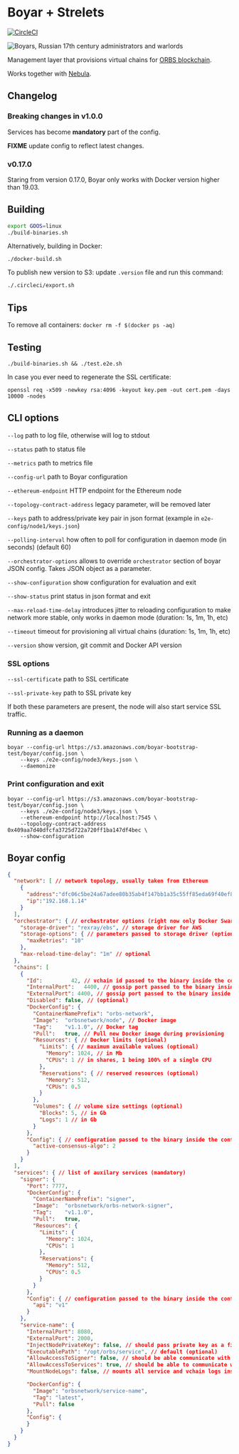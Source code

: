 # Boyar + Strelets

[![CircleCI](https://circleci.com/gh/orbs-network/boyarin/tree/master.svg?style=svg)](https://circleci.com/gh/orbs-network/boyarin/tree/master)

![Boyars, Russian 17th century administrators and warlords](boyars.jpg)

Management layer that provisions virtual chains for [ORBS blockchain](https://github.com/orbs-network/orbs-network-go/).

Works together with [Nebula](https://github.com/orbs-network/nebula).


## Changelog

### Breaking changes in v1.0.0

Services has become **mandatory** part of the config.

**FIXME** update config to reflect latest changes.

### v0.17.0

Staring from version 0.17.0, Boyar only works with Docker version higher than 19.03.

## Building

```bash
export GOOS=linux
./build-binaries.sh
```

Alternatively, building in Docker:

```
./docker-build.sh
```

To publish new version to S3: update `.version` file and run this command:

```bash
./.circleci/export.sh
```

## Tips

To remove all containers: `docker rm -f $(docker ps -aq)`

## Testing

`./build-binaries.sh && ./test.e2e.sh`

In case you ever need to regenerate the SSL certificate:

`openssl req -x509 -newkey rsa:4096 -keyout key.pem -out cert.pem -days 10000 -nodes`

## CLI options

`--log` path to log file, otherwise will log to stdout

`--status` path to status file

`--metrics` path to metrics file

`--config-url` path to Boyar configuration

`--ethereum-endpoint` HTTP endpoint for the Ethereum node

`--topology-contract-address` legacy parameter, will be removed later

`--keys` path to address/private key pair in json format (example in `e2e-config/node1/keys.json`)

`--polling-interval` how often to poll for configuration in daemon mode (in seconds) (default 60)

`--orchestrator-options` allows to override `orchestrator` section of boyar JSON config. Takes JSON object as a parameter.

`--show-configuration` show configuration for evaluation and exit

`--show-status` print status in json format and exit

`--max-reload-time-delay` introduces jitter to reloading configuration to make network more stable, only works in daemon mode (duration: 1s, 1m, 1h, etc)

`--timeout` timeout for provisioning all virtual chains (duration: 1s, 1m, 1h, etc)

`--version` show version, git commit and Docker API version

### SSL options

`--ssl-certificate` path to SSL certificate

`--ssl-private-key` path to SSL private key

If both these parameters are present, the node will also start service SSL traffic.

### Running as a daemon

    boyar --config-url https://s3.amazonaws.com/boyar-bootstrap-test/boyar/config.json \
        --keys ./e2e-config/node3/keys.json \
        --daemonize

### Print configuration and exit

    boyar --config-url https://s3.amazonaws.com/boyar-bootstrap-test/boyar/config.json \
        --keys ./e2e-config/node3/keys.json \
        --ethereum-endpoint http://localhost:7545 \
        --topology-contract-address 0x409aa7d40dfcfa3725d722a720ff1ba147df4bec \
        --show-configuration

## Boyar config

```json
{
  "network": [ // network topology, usually taken from Ethereum
    {
      "address":"dfc06c5be24a67adee80b35ab4f147bb1a35c55ff85eda69f40ef827bddec173",
      "ip":"192.168.1.14"
    }
  ],
  "orchestrator": { // orchestrator options (right now only Docker Swarm is supported)
    "storage-driver": "rexray/ebs", // storage driver for AWS
    "storage-options": { // parameters passed to storage driver (optional)
      "maxRetries": "10"
    },
    "max-reload-time-delay": "1m" // optional
  },
  "chains": [
    {
      "Id":         42, // vchain id passed to the binary inside the container (mandatory, unique)
      "InternalPort":   4400, // gossip port passed to the binary inside the container (mandatory, unique)
      "ExternalPort": 4400, // gossip port passed to the binary inside the container (mandatory, unique)
      "Disabled": false, // (optional)
      "DockerConfig": {
        "ContainerNamePrefix": "orbs-network",
        "Image":  "orbsnetwork/node", // Docker image
        "Tag":    "v1.1.0", // Docker tag
        "Pull":   true, // Pull new Docker image during provisioning
        "Resources": { // Docker limits (optional)
          "Limits": { // maximum available values (optional)
            "Memory": 1024, // in Mb
            "CPUs": 1 // in shares, 1 being 100% of a single CPU
          },
          "Reservations": { // reserved resources (optional)
            "Memory": 512,
            "CPUs": 0.5
          }
        },
        "Volumes": { // volume size settings (optional)
          "Blocks": 5, // in Gb
          "Logs": 1 // in Gb
        }
      },
      "Config": { // configuration passed to the binary inside the container
        "active-consensus-algo": 2
      }
    }
  ],
  "services": { // list of auxilary services (mandatory)
    "signer": {
      "Port": 7777,
      "DockerConfig": {
        "ContainerNamePrefix": "signer",
        "Image":  "orbsnetwork/orbs-network-signer",
        "Tag":    "v1.1.0",
        "Pull":   true,
        "Resources": {
          "Limits": {
            "Memory": 1024,
            "CPUs": 1
          },
          "Reservations": {
            "Memory": 512,
            "CPUs": 0.5
          }
        }
      },
      "Config": { // configuration passed to the binary inside the container
        "api": "v1"
      }
    },
    "service-name": {
      "InternalPort": 8080,
      "ExternalPort": 2000,
      "InjectNodePrivateKey": false, // should pass private key as a file; **never** set it to true, default false (optional)
      "ExecutablePath": "/opt/orbs/service", // default (optional)
      "AllowAccessToSigner": false, // should be able communicate with the signer service, default false (optional)
      "AllowAccessToServices": true, // should be able to communicate with other services, default true (optional)
      "MountNodeLogs": false, // mounts all service and vchain logs inside the container, default false (optional)

      "DockerConfig": {
        "Image": "orbsnetwork/service-name",
        "Tag": "latest",
        "Pull": false
      },
      "Config": {
      }
    }
  }
}

```
